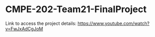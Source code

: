 CMPE-202-Team21-FinalProject
============================

Link to access the project details: https://www.youtube.com/watch?v=FwJxAdCgJoM
